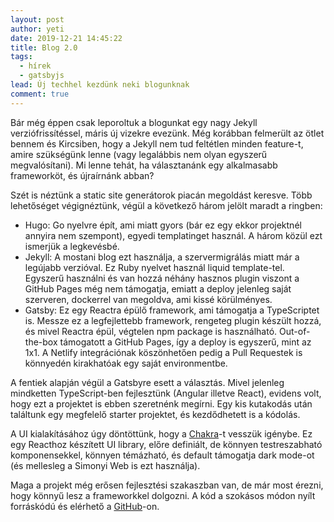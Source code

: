 ```yaml
---
layout: post
author: yeti
date: 2019-12-21 14:45:22
title: Blog 2.0
tags:
  - hírek
  - gatsbyjs
lead: Új techhel kezdünk neki blogunknak
comment: true
---
```


Bár még éppen csak leporoltuk a blogunkat egy nagy Jekyll verziófrissítéssel, máris új vizekre evezünk. Még korábban felmerült az ötlet bennem és Kircsiben, hogy a Jekyll nem tud feltétlen minden feature-t, amire szükségünk lenne (vagy legalábbis nem olyan egyszerű megvalósítani). Mi lenne tehát, ha választanánk egy alkalmasabb frameworköt, és újraírnánk abban?

Szét is néztünk a static site generátorok piacán megoldást keresve. Több lehetőséget végignéztünk, végül a következő három jelölt maradt a ringben:

- Hugo: Go nyelvre épít, ami miatt gyors (bár ez egy ekkor projektnél annyira nem szempont), egyedi templatinget használ. A három közül ezt ismerjük a legkevésbé.
- Jekyll: A mostani blog ezt használja, a szervermigrálás miatt már a legújabb verzióval. Ez Ruby nyelvet használ liquid template-tel. Egyszerű használni és van hozzá néhány hasznos plugin viszont a GitHub Pages még nem támogatja, emiatt a deploy jelenleg saját szerveren, dockerrel van megoldva, ami kissé körülményes.
- Gatsby: Ez egy Reactra épülő framework, ami támogatja a TypeScriptet is. Messze ez a legfejlettebb framework, rengeteg plugin készült hozzá, és mivel Reactra épül, végtelen npm package is használható. Out-of-the-box támogatott a GitHub Pages, így a deploy is egyszerű, mint az 1x1. A Netlify integrációnak köszönhetően pedig a Pull Requestek is könnyedén kirakhatóak egy saját environmentbe.

A fentiek alapján végül a Gatsbyre esett a választás. Mivel jelenleg mindketten TypeScript-ben fejlesztünk (Angular illetve React), evidens volt, hogy ezt a projektet is ebben szeretnénk megírni. Egy kis kutakodás után találtunk egy megfelelő starter projektet, és kezdődhetett is a kódolás.

A UI kialakításához úgy döntöttünk, hogy a [Chakra](https://chakra-ui.com/)-t vesszük igénybe. Ez egy Reacthoz készített UI library, előre definiált, de könnyen testreszabható komponensekkel, könnyen témázható, és default támogatja dark mode-ot (és mellesleg a Simonyi Web is ezt használja).

Maga a projekt még erősen fejlesztési szakaszban van, de már most érezni, hogy könnyű lesz a frameworkkel dolgozni. A kód a szokásos módon nyílt forráskódú és elérhető a [GitHub](https://github.com/kir-dev/blog-next)-on.
